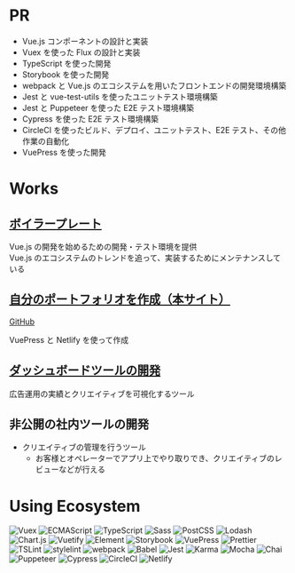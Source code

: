 # PR

- Vue.js コンポーネントの設計と実装
- Vuex を使った Flux の設計と実装
- TypeScript を使った開発
- Storybook を使った開発
- webpack と Vue.js のエコシステムを用いたフロントエンドの開発環境構築
- Jest と vue-test-utils を使ったユニットテスト環境構築
- Jest と Puppeteer を使った E2E テスト環境構築
- Cypress を使った E2E テスト環境構築
- CircleCI を使ったビルド、デプロイ、ユニットテスト、E2E テスト、その他作業の自動化
- VuePress を使った開発

# Works

## [ボイラープレート](https://github.com/kurosame/vuejs-boilerplate)

Vue.js の開発を始めるための開発・テスト環境を提供  
Vue.js のエコシステムのトレンドを追って、実装するためにメンテナンスしている

## [自分のポートフォリオを作成（本サイト）](https://portfolio-kurosame.netlify.com)

[GitHub](https://github.com/kurosame/portfolio)

VuePress と Netlify を使って作成

## [ダッシュボードツールの開発](https://cadashboard.jp)

広告運用の実績とクリエイティブを可視化するツール

## 非公開の社内ツールの開発

- クリエイティブの管理を行うツール
  - お客様とオペレーターでアプリ上でやり取りでき、クリエイティブのレビューなどが行える

# Using Ecosystem

![Vuex](/vuex.png 'Vuex')
![ECMAScript](/ecmascript.png 'ECMAScript')
![TypeScript](/typescript.png 'TypeScript')
![Sass](/sass.png 'Sass')
![PostCSS](/postcss.png 'PostCSS')
![Lodash](/lodash.png 'Lodash')
![Chart.js](/chartjs.png 'Chart.js')
![Vuetify](/vuetify.png 'Vuetify')
![Element](/element.png 'Element')
![Storybook](/storybook.png 'Storybook')
![VuePress](/vuepress.png 'VuePress')
![Prettier](/prettier.png 'Prettier')
![TSLint](/tslint.png 'TSLint')
![stylelint](/stylelint.png 'stylelint')
![webpack](/webpack.png 'webpack')
![Babel](/babel.png 'Babel')
![Jest](/jest.png 'Jest')
![Karma](/karma.png 'Karma')
![Mocha](/mocha.png 'Mocha')
![Chai](/chai.png 'Chai')
![Puppeteer](/puppeteer.png 'Puppeteer')
![Cypress](/cypress.png 'Cypress')
![CircleCI](/circleci.png 'CircleCI')
![Netlify](/netlify.png 'Netlify')
